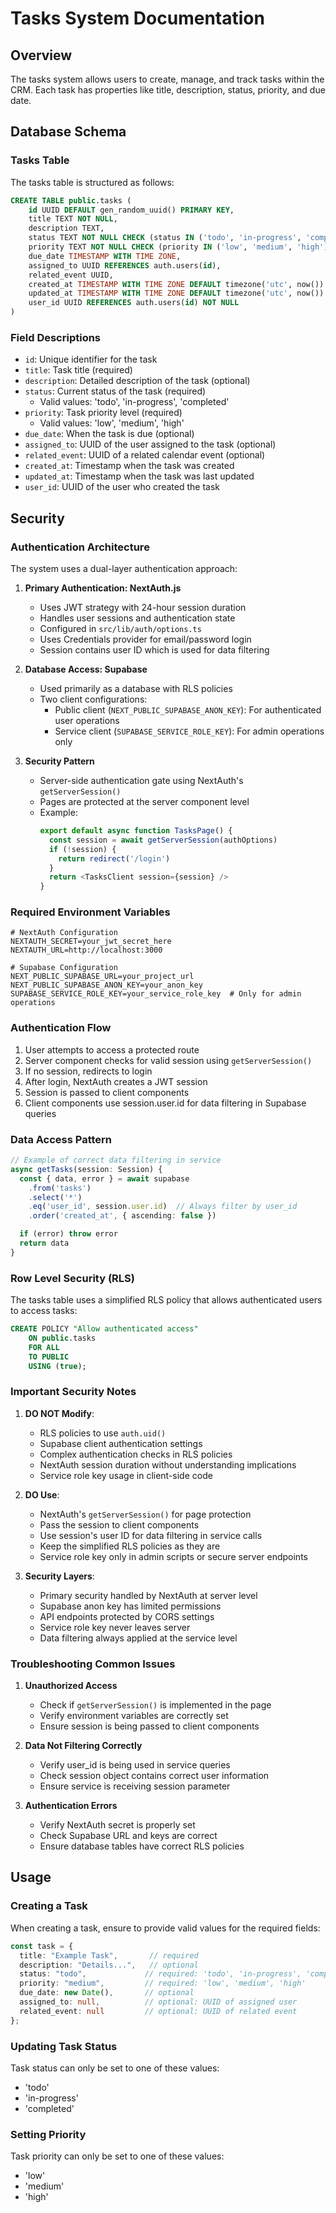 # Tasks System Documentation

## Overview
The tasks system allows users to create, manage, and track tasks within the CRM. Each task has properties like title, description, status, priority, and due date.

## Database Schema

### Tasks Table
The tasks table is structured as follows:

```sql
CREATE TABLE public.tasks (
    id UUID DEFAULT gen_random_uuid() PRIMARY KEY,
    title TEXT NOT NULL,
    description TEXT,
    status TEXT NOT NULL CHECK (status IN ('todo', 'in-progress', 'completed')),
    priority TEXT NOT NULL CHECK (priority IN ('low', 'medium', 'high')),
    due_date TIMESTAMP WITH TIME ZONE,
    assigned_to UUID REFERENCES auth.users(id),
    related_event UUID,
    created_at TIMESTAMP WITH TIME ZONE DEFAULT timezone('utc', now()) NOT NULL,
    updated_at TIMESTAMP WITH TIME ZONE DEFAULT timezone('utc', now()) NOT NULL,
    user_id UUID REFERENCES auth.users(id) NOT NULL
)
```

### Field Descriptions
- `id`: Unique identifier for the task
- `title`: Task title (required)
- `description`: Detailed description of the task (optional)
- `status`: Current status of the task (required)
  - Valid values: 'todo', 'in-progress', 'completed'
- `priority`: Task priority level (required)
  - Valid values: 'low', 'medium', 'high'
- `due_date`: When the task is due (optional)
- `assigned_to`: UUID of the user assigned to the task (optional)
- `related_event`: UUID of a related calendar event (optional)
- `created_at`: Timestamp when the task was created
- `updated_at`: Timestamp when the task was last updated
- `user_id`: UUID of the user who created the task

## Security

### Authentication Architecture

The system uses a dual-layer authentication approach:

1. **Primary Authentication: NextAuth.js**
   - Uses JWT strategy with 24-hour session duration
   - Handles user sessions and authentication state
   - Configured in `src/lib/auth/options.ts`
   - Uses Credentials provider for email/password login
   - Session contains user ID which is used for data filtering

2. **Database Access: Supabase**
   - Used primarily as a database with RLS policies
   - Two client configurations:
     - Public client (`NEXT_PUBLIC_SUPABASE_ANON_KEY`): For authenticated user operations
     - Service client (`SUPABASE_SERVICE_ROLE_KEY`): For admin operations only

3. **Security Pattern**
   - Server-side authentication gate using NextAuth's `getServerSession()`
   - Pages are protected at the server component level
   - Example:
     ```typescript
     export default async function TasksPage() {
       const session = await getServerSession(authOptions)
       if (!session) {
         return redirect('/login')
       }
       return <TasksClient session={session} />
     }
     ```

### Required Environment Variables
```env
# NextAuth Configuration
NEXTAUTH_SECRET=your_jwt_secret_here
NEXTAUTH_URL=http://localhost:3000

# Supabase Configuration
NEXT_PUBLIC_SUPABASE_URL=your_project_url
NEXT_PUBLIC_SUPABASE_ANON_KEY=your_anon_key
SUPABASE_SERVICE_ROLE_KEY=your_service_role_key  # Only for admin operations
```

### Authentication Flow
1. User attempts to access a protected route
2. Server component checks for valid session using `getServerSession()`
3. If no session, redirects to login
4. After login, NextAuth creates a JWT session
5. Session is passed to client components
6. Client components use session.user.id for data filtering in Supabase queries

### Data Access Pattern
```typescript
// Example of correct data filtering in service
async getTasks(session: Session) {
  const { data, error } = await supabase
    .from('tasks')
    .select('*')
    .eq('user_id', session.user.id)  // Always filter by user_id
    .order('created_at', { ascending: false })

  if (error) throw error
  return data
}
```

### Row Level Security (RLS)
The tasks table uses a simplified RLS policy that allows authenticated users to access tasks:

```sql
CREATE POLICY "Allow authenticated access"
    ON public.tasks
    FOR ALL
    TO PUBLIC
    USING (true);
```

### Important Security Notes

1. **DO NOT Modify**:
   - RLS policies to use `auth.uid()`
   - Supabase client authentication settings
   - Complex authentication checks in RLS policies
   - NextAuth session duration without understanding implications
   - Service role key usage in client-side code

2. **DO Use**:
   - NextAuth's `getServerSession()` for page protection
   - Pass the session to client components
   - Use session's user ID for data filtering in service calls
   - Keep the simplified RLS policies as they are
   - Service role key only in admin scripts or secure server endpoints

3. **Security Layers**:
   - Primary security handled by NextAuth at server level
   - Supabase anon key has limited permissions
   - API endpoints protected by CORS settings
   - Service role key never leaves server
   - Data filtering always applied at the service level

### Troubleshooting Common Issues
1. **Unauthorized Access**
   - Check if `getServerSession()` is implemented in the page
   - Verify environment variables are correctly set
   - Ensure session is being passed to client components

2. **Data Not Filtering Correctly**
   - Verify user_id is being used in service queries
   - Check session object contains correct user information
   - Ensure service is receiving session parameter

3. **Authentication Errors**
   - Verify NextAuth secret is properly set
   - Check Supabase URL and keys are correct
   - Ensure database tables have correct RLS policies

## Usage

### Creating a Task
When creating a task, ensure to provide valid values for the required fields:

```typescript
const task = {
  title: "Example Task",       // required
  description: "Details...",   // optional
  status: "todo",             // required: 'todo', 'in-progress', 'completed'
  priority: "medium",         // required: 'low', 'medium', 'high'
  due_date: new Date(),       // optional
  assigned_to: null,          // optional: UUID of assigned user
  related_event: null         // optional: UUID of related event
};
```

### Updating Task Status
Task status can only be set to one of these values:
- 'todo'
- 'in-progress'
- 'completed'

### Setting Priority
Task priority can only be set to one of these values:
- 'low'
- 'medium'
- 'high'
